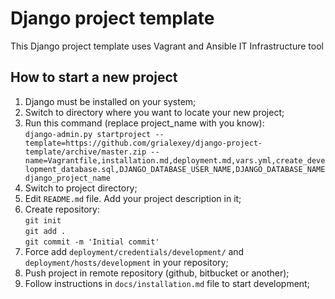 Django project template
=======================

This Django project template uses Vagrant and Ansible IT Infrastructure tool

How to start a new project  
--------------------------
1. Django must be installed on your system;
2. Switch to directory where you want to locate your new project;
3. Run this command (replace project_name with you know):  
   `django-admin.py startproject --template=https://github.com/grialexey/django-project-template/archive/master.zip --name=Vagrantfile,installation.md,deployment.md,vars.yml,create_development_database.sql,DJANGO_DATABASE_USER_NAME,DJANGO_DATABASE_NAME django_project_name`  
4. Switch to project directory;
5. Edit `README.md` file. Add your project description in it;
6. Create repository:  
   `git init`  
   `git add .`  
   `git commit -m 'Initial commit'`
7. Force add `deployment/credentials/development/` and `deployment/hosts/development` in your repository;
7. Push project in remote repository (github, bitbucket or another);
8. Follow instructions in `docs/installation.md` file to start development;

